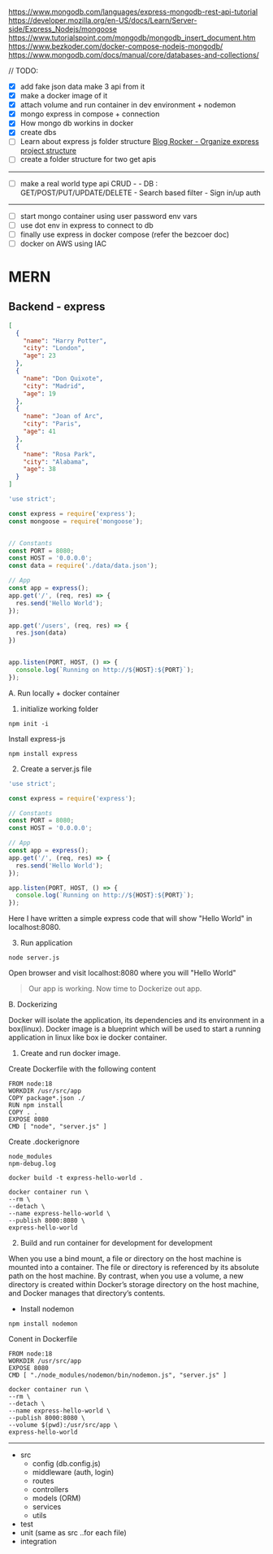 https://www.mongodb.com/languages/express-mongodb-rest-api-tutorial
https://developer.mozilla.org/en-US/docs/Learn/Server-side/Express_Nodejs/mongoose
https://www.tutorialspoint.com/mongodb/mongodb_insert_document.htm
https://www.bezkoder.com/docker-compose-nodejs-mongodb/
https://www.mongodb.com/docs/manual/core/databases-and-collections/

// TODO:
- [x] add fake json data make 3 api from it
- [x] make a docker image of it
- [x] attach volume and run container in dev environment + nodemon
- [x] mongo express in compose + connection
- [x] How mongo db workins in docker
- [x] create dbs 
- [ ] Learn about express js folder structure [Blog Rocker - Organize express project structure](https://blog.logrocket.com/organizing-express-js-project-structure-better-productivity/)
- [ ] create a folder structure for two get apis
------
- [ ] make a real world type api CRUD - 
      - DB : GET/POST/PUT/UPDATE/DELETE
      - Search based filter
      - Sign in/up auth
------
- [ ] start mongo container using user password env vars
- [ ] use dot env in express to connect to db
- [ ] finally use express in docker compose (refer the bezcoer doc)
- [ ] docker on AWS using IAC

# MERN

## Backend - express

```json
[
  {
    "name": "Harry Potter",
    "city": "London",
    "age": 23
  },
  {
    "name": "Don Quixote",
    "city": "Madrid",
    "age": 19
  },
  {
    "name": "Joan of Arc",
    "city": "Paris",
    "age": 41
  },
  {
    "name": "Rosa Park",
    "city": "Alabama",
    "age": 38
  }
]
```

```javascript
'use strict';

const express = require('express');
const mongoose = require('mongoose');


// Constants
const PORT = 8080;
const HOST = '0.0.0.0';
const data = require('./data/data.json');

// App
const app = express();
app.get('/', (req, res) => {
  res.send('Hello World');
});

app.get('/users', (req, res) => {
  res.json(data)
})


app.listen(PORT, HOST, () => {
  console.log(`Running on http://${HOST}:${PORT}`);
});
```


A. Run locally + docker container

1. initialize working folder
```
npm init -i
```
Install express-js
```
npm install express
```

2. Create a server.js file
```javascript
'use strict';

const express = require('express');

// Constants
const PORT = 8080;
const HOST = '0.0.0.0';

// App
const app = express();
app.get('/', (req, res) => {
  res.send('Hello World');
});

app.listen(PORT, HOST, () => {
  console.log(`Running on http://${HOST}:${PORT}`);
});
```

Here I have written a simple express code that will show "Hello World" in localhost:8080.

3. Run application
```
node server.js
```

Open browser and visit localhost:8080 where you will "Hello World"

> Our app is working. Now time to Dockerize out app.

B. Dockerizing

Docker will isolate the application, its dependencies and its environment in a box(linux). Docker image is a blueprint which will be used to start a running application in linux like box ie docker container.

1. Create and run docker image.

Create Dockerfile with the following content

```Docker
FROM node:18
WORKDIR /usr/src/app
COPY package*.json ./
RUN npm install
COPY . .
EXPOSE 8080
CMD [ "node", "server.js" ]
```

Create .dockerignore
```
node_modules
npm-debug.log
```

```
docker build -t express-hello-world .
```
```
docker container run \
--rm \
--detach \
--name express-hello-world \
--publish 8000:8080 \
express-hello-world
```


2. Build and run container for development for development

When you use a bind mount, a file or directory on the host machine is mounted into a container. The file or directory is referenced by its absolute path on the host machine. By contrast, when you use a volume, a new directory is created within Docker’s storage directory on the host machine, and Docker manages that directory’s contents.

- Install nodemon 
```
npm install nodemon
```


Conent in Dockerfile
```Docker
FROM node:18
WORKDIR /usr/src/app
EXPOSE 8080
CMD [ "./node_modules/nodemon/bin/nodemon.js", "server.js" ]
```

```
docker container run \
--rm \
--detach \
--name express-hello-world \
--publish 8000:8080 \
--volume $(pwd):/usr/src/app \
express-hello-world
```



------
- src
  - config (db.config.js)
  - middleware (auth, login)
  - routes 
  - controllers
  - models (ORM)
  - services
  - utils
- test
 - unit (same as src ..for each file)
 - integration